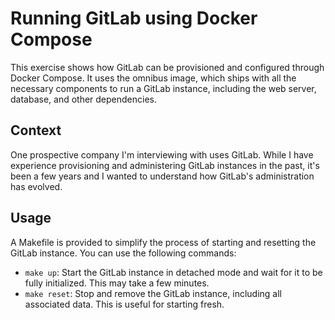 # Running GitLab using Docker Compose

This exercise shows how GitLab can be provisioned and configured through
Docker Compose. It uses the omnibus image, which ships with all the
necessary components to run a GitLab instance, including the web server,
database, and other dependencies.

## Context

One prospective company I'm interviewing with uses GitLab. While I have
experience provisioning and administering GitLab instances in the past,
it's been a few years and I wanted to understand how GitLab's
administration has evolved.

## Usage

A Makefile is provided to simplify the process of starting and resetting
the GitLab instance. You can use the following commands:

- `make up`: Start the GitLab instance in detached mode and wait for it to be fully initialized. This may take a few minutes.
- `make reset`: Stop and remove the GitLab instance, including all associated data. This is useful for starting fresh.